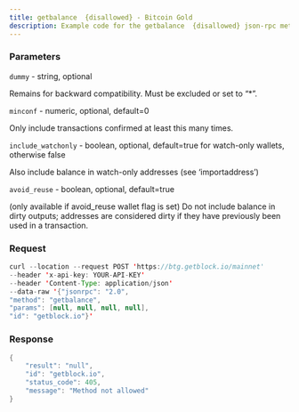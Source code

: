 ```yaml
---
title: getbalance  {disallowed} - Bitcoin Gold
description: Example code for the getbalance  {disallowed} json-rpc method. Сomplete guide on how to use getbalance  {disallowed} json-rpc in GetBlock.io Web3 documentation.
---
```


### Parameters


`dummy` - string, optional

Remains for backward compatibility. Must be excluded or set to “\*”.

`minconf` - numeric, optional, default=0

Only include transactions confirmed at least this many times.

`include_watchonly` - boolean, optional, default=true for watch-only
wallets, otherwise false

Also include balance in watch-only addresses (see ‘importaddress’)

`avoid_reuse` - boolean, optional, default=true

(only available if avoid_reuse wallet flag is set) Do not include
balance in dirty outputs; addresses are considered dirty if they have
previously been used in a transaction.

### Request

``` java
curl --location --request POST 'https://btg.getblock.io/mainnet' 
--header 'x-api-key: YOUR-API-KEY' 
--header 'Content-Type: application/json' 
--data-raw '{"jsonrpc": "2.0",
"method": "getbalance",
"params": [null, null, null, null],
"id": "getblock.io"}'
```

###  Response

``` java
{
    "result": "null",
    "id": "getblock.io",
    "status_code": 405,
    "message": "Method not allowed"
}
```

